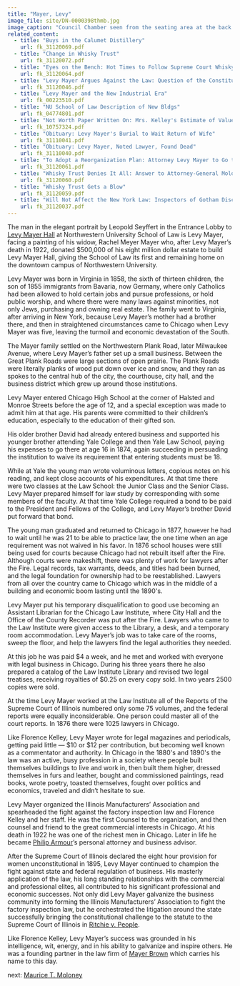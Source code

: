 ```yaml
---
title: "Mayer, Levy"
image_file: site/DN-0000398thmb.jpg
image_caption: "Council Chamber seen from the seating area at the back of the room."
related_content:
  - title: "Buys in the Calumet Distillery"
    url: fk_31120069.pdf
  - title: "Change in Whisky Trust"
    url: fk_31120072.pdf
  - title: "Eyes on the Bench: Hot Times to Follow Supreme Court Whisky Decision"
    url: fk_31120064.pdf
  - title: "Levy Mayer Argues Against the Law: Question of the Constitutionality of the Eight-Hour Act is Raised"
    url: fk_31120046.pdf
  - title: "Levy Mayer and the New Industrial Era"
    url: fk_00223510.pdf
  - title: "NU School of Law Description of New Bldgs"
    url: fk_04774801.pdf
  - title: "Not Worth Paper Written On: Mrs. Kelley's Estimate of Value of Child-Labor Law"
    url: fk_10757324.pdf
  - title: "Obituary: Levy Mayer's Burial to Wait Return of Wife"
    url: fk_31110041.pdf
  - title: "Obituary: Levy Mayer, Noted Lawyer, Found Dead"
    url: fk_31110040.pdf
  - title: "To Adopt a Reorganization Plan: Attorney Levy Mayer to Go to New York Today for the Whisky Trust"
    url: fk_31120061.pdf
  - title: "Whisky Trust Denies It All: Answer to Attorney-General Moloney's Charges"
    url: fk_31120060.pdf
  - title: "Whisky Trust Gets a Blow"
    url: fk_31120059.pdf
  - title: "Will Not Affect the New York Law: Inspectors of Gotham Discuss the Illinois 'Eight-Hour' Decision"
    url: fk_31120037.pdf
---
```


The man in the elegant portrait by Leopold Seyffert in the Entrance Lobby to [Levy Mayer Hall](/fk_documents/fk_04774801.pdf) at Northwestern University School of Law is Levy Mayer, facing a painting of his widow, Rachel Meyer Mayer who, after Levy Mayer’s death in 1922, donated $500,000 of his eight million dollar estate to build Levy Mayer Hall, giving the School of Law its first and remaining home on the downtown campus of Northwestern University.

Levy Mayer was born in Virginia in 1858, the sixth of thirteen children, the son of 1855 immigrants from Bavaria, now Germany, where only Catholics had been allowed to hold certain jobs and pursue professions, or hold public worship, and where there were many laws against minorities, not only Jews, purchasing and owning real estate. The family went to Virginia, after arriving in New York, because Levy Mayer’s mother had a brother there, and then in straightened circumstances came to Chicago when Levy Mayer was five, leaving the turmoil and economic devastation of the South.

The Mayer family settled on the Northwestern Plank Road, later Milwaukee Avenue, where Levy Mayer’s father set up a small business. Between the Great Plank Roads were large sections of open prairie. The Plank Roads were literally planks of wood put down over ice and snow, and they ran as spokes to the central hub of the city, the courthouse, city hall, and the business district which grew up around those institutions.

Levy Mayer entered Chicago High School at the corner of Halsted and Monroe Streets before the age of 12, and a special exception was made to admit him at that age. His parents were committed to their children’s education, especially to the education of their gifted son.

His older brother David had already entered business and supported his younger brother attending Yale College and then Yale Law School, paying his expenses to go there at age 16 in 1874, again succeeding in persuading the institution to waive its requirement that entering students must be 18.

While at Yale the young man wrote voluminous letters, copious notes on his reading, and kept close accounts of his expenditures. At that time there were two classes at the Law School: the Junior Class and the Senior Class. Levy Mayer prepared himself for law study by corresponding with some members of the faculty. At that time Yale College required a bond to be paid to the President and Fellows of the College, and Levy Mayer’s brother David put forward that bond.

The young man graduated and returned to Chicago in 1877, however he had to wait until he was 21 to be able to practice law, the one time when an age requirement was not waived in his favor. In 1876 school houses were still being used for courts because Chicago had not rebuilt itself after the Fire. Although courts were makeshift, there was plenty of work for lawyers after the Fire. Legal records, tax warrants, deeds, and titles had been burned, and the legal foundation for ownership had to be reestablished. Lawyers from all over the country came to Chicago which was in the middle of a building and economic boom lasting until the 1890's.

Levy Mayer put his temporary disqualification to good use becoming an Assistant Librarian for the Chicago Law Institute, where City Hall and the Office of the County Recorder was put after the Fire. Lawyers who came to the Law Institute were given access to the Library, a desk, and a temporary room accommodation. Levy Mayer’s job was to take care of the rooms, sweep the floor, and help the lawyers find the legal authorities they needed.

At this job he was paid $4 a week, and he met and worked with everyone with legal business in Chicago. During his three years there he also prepared a catalog of the Law Institute Library and revised two legal treatises, receiving royalties of $0.25 on every copy sold. In two years 2500 copies were sold.

At the time Levy Mayer worked at the Law Institute all of the Reports of the Supreme Court of Illinois numbered only some 75 volumes, and the federal reports were equally inconsiderable. One person could master all of the court reports. In 1876 there were 1025 lawyers in Chicago.

Like Florence Kelley, Levy Mayer wrote for legal magazines and periodicals, getting paid little — $10 or $12 per contribution, but becoming well known as a commentator and authority. In Chicago in the 1880's and 1890's the law was an active, busy profession in a society where people built themselves buildings to live and work in, then built them higher, dressed themselves in furs and leather, bought and commissioned paintings, read books, wrote poetry, toasted themselves, fought over politics and economics, traveled and didn’t hesitate to sue.

Levy Mayer organized the Illinois Manufacturers’ Association and spearheaded the fight against the factory inspection law and Florence Kelley and her staff. He was the first Counsel to the organization, and then counsel and friend to the great commercial interests in Chicago. At his death in 1922 he was one of the richest men in Chicago. Later in life he became [Philip Armour](http://www.encyclopedia.chicagohistory.org/pages/2554.html)’s personal attorney and business advisor.

After the Supreme Court of Illinois declared the eight hour provision for women unconstitutional in 1895, Levy Mayer continued to champion the fight against state and federal regulation of business. His masterly application of the law, his long standing relationships with the commercial and professional elites, all contributed to his significant professional and economic successes. Not only did Levy Mayer galvanize the business community into forming the Illinois Manufacturers’ Association to fight the factory inspection law, but he orchestrated the litigation around the state successfully bringing the constitutional challenge to the statute to the Supreme Court of Illinois in [Ritchie v. People](/legal/court).

Like Florence Kelley, Levy Mayer’s success was grounded in his intelligence, wit, energy, and in his ability to galvanize and inspire others. He was a founding partner in the law firm of [Mayer Brown](http://www.encyclopedia.chicagohistory.org/pages/2763.html) which carries his name to this day.

next:  [Maurice T. Moloney](/legal/lawyers/mauricetmoloney/)

